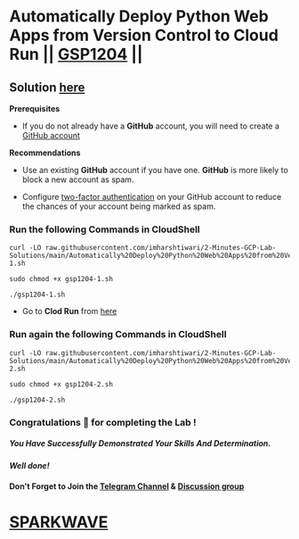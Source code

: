 # Automatically Deploy Python Web Apps from Version Control to Cloud Run || [GSP1204](https://www.cloudskillsboost.google/focuses/80415?parent=catalog) ||

## Solution [here](https://youtu.be/GpUp5nfEJPo)

**Prerequisites**

* If you do not already have a **GitHub** account, you will need to create a [GitHub account](https://github.com/signup)

**Recommendations**

* Use an existing **GitHub** account if you have one. **GitHub** is more likely to block a new account as spam.

* Configure [two-factor authentication](https://docs.github.com/en/authentication/securing-your-account-with-two-factor-authentication-2fa/configuring-two-factor-authentication) on your GitHub account to reduce the chances of your account being marked as spam.

### Run the following Commands in CloudShell

```
curl -LO raw.githubusercontent.com/imharshtiwari/2-Minutes-GCP-Lab-Solutions/main/Automatically%20Deploy%20Python%20Web%20Apps%20from%20Version%20Control%20to%20Cloud%20Run/gsp1204-1.sh

sudo chmod +x gsp1204-1.sh

./gsp1204-1.sh
```

* Go to **Clod Run** from [here](https://console.cloud.google.com/run)

### Run again the following Commands in CloudShell

```
curl -LO raw.githubusercontent.com/imharshtiwari/2-Minutes-GCP-Lab-Solutions/main/Automatically%20Deploy%20Python%20Web%20Apps%20from%20Version%20Control%20to%20Cloud%20Run/gsp1204-2.sh

sudo chmod +x gsp1204-2.sh

./gsp1204-2.sh
```

### Congratulations 🎉 for completing the Lab !

##### *You Have Successfully Demonstrated Your Skills And Determination.*

#### *Well done!*

#### Don't Forget to Join the [Telegram Channel](https://t.me/sparkwave.01) & [Discussion group](https://t.me/sparkwave.01chats)

# [SPARKWAVE](https://www.youtube.com/@sparkwave.01)
